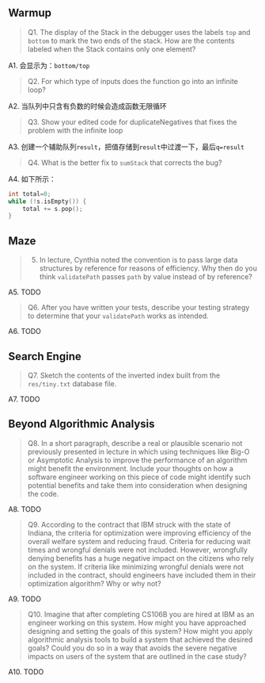 Warmup
------

> Q1. The display of the Stack in the debugger uses the labels `top` and `bottom` to mark the two ends of the stack. How are the contents labeled when the Stack contains only one element?

A1. 会显示为：`bottom/top`

> Q2. For which type of inputs does the function go into an infinite loop?

A2. 当队列中只含有负数的时候会造成函数无限循环

> Q3. Show your edited code for duplicateNegatives that fixes the problem with the infinite loop

A3. 创建一个辅助队列`result`，把值存储到`result`中过渡一下，最后`q=result`

> Q4. What is the better fix to `sumStack` that corrects the bug?

A4. 如下所示：
```cpp
int total=0;
while (!s.isEmpty()) {
    total += s.pop();
}
```

Maze
----

> 5. In lecture, Cynthia noted the convention is to pass large data structures by reference for reasons of efficiency. Why then do you think `validatePath` passes `path` by value instead of by reference?

A5. TODO

> Q6. After you have written your tests, describe your testing strategy to determine that your `validatePath` works as intended.

A6. TODO

Search Engine
-------------

> Q7. Sketch the contents of the inverted index built from the `res/tiny.txt` database file.

A7. TODO

Beyond Algorithmic Analysis
---------------------------

> Q8. In a short paragraph, describe a real or plausible scenario not previously presented in lecture in which using techniques like Big-O or Asymptotic Analysis to improve the performance of an algorithm might benefit the environment. Include your thoughts on how a software engineer working on this piece of code might identify such potential benefits and take them into consideration when designing the code.

A8. TODO

> Q9. According to the contract that IBM struck with the state of Indiana, the criteria for optimization were improving efficiency of the overall welfare system and reducing fraud. Criteria for reducing wait times and wrongful denials were not included.  However, wrongfully denying benefits has a huge negative  impact on the citizens who rely on the system.  If criteria like minimizing wrongful denials were not included in the contract, should engineers have included them in their optimization algorithm?  Why or why not?

A9. TODO

> Q10. Imagine that after completing CS106B you are hired at IBM as an engineer working on this system. How might you have approached designing and setting the goals of this system?  How might you apply algorithmic analysis tools to build a system that achieved  the desired goals? Could you do so in a way that avoids the severe negative impacts on users of the system that are outlined in the case study?

A10. TODO
